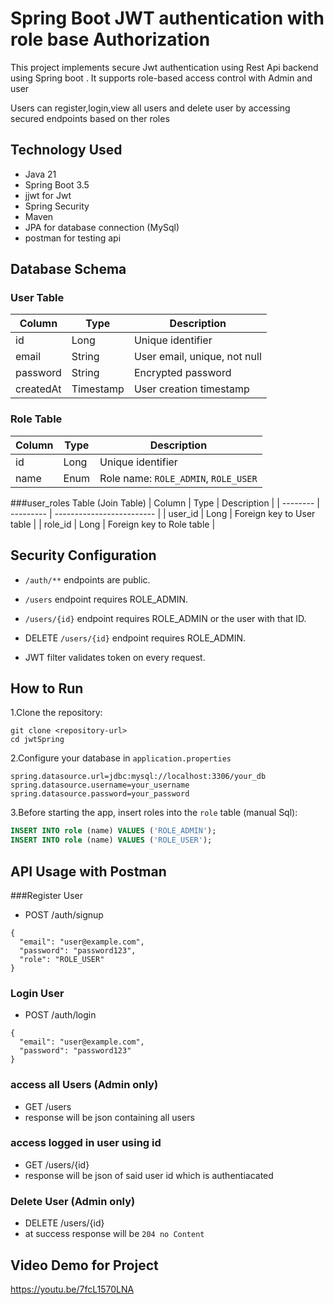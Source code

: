 # Spring Boot JWT authentication with role base Authorization 

This project implements secure Jwt authentication using Rest Api backend using Spring boot .
It supports role-based access control with Admin and user

Users can register,login,view all users and delete user by accessing secured endpoints based on ther roles

## Technology Used

* Java 21
* Spring Boot 3.5
* jjwt for Jwt
* Spring Security
* Maven
* JPA for database connection (MySql)
* postman for testing api

## Database Schema
### User Table
| Column    | Type      | Description                  |
| --------- | --------- | ---------------------------- |
| id        | Long      | Unique identifier            |
| email     | String    | User email, unique, not null |
| password  | String    | Encrypted password           |
| createdAt | Timestamp | User creation timestamp      |

### Role Table
| Column | Type      | Description                          |
| ------ | --------- | ------------------------------------ |
| id     | Long      | Unique identifier                    |
| name   | Enum      | Role name: `ROLE_ADMIN`, `ROLE_USER` |

###user_roles Table (Join Table)
| Column   | Type      | Description               |
| -------- | --------- | ------------------------- |
| user\_id | Long      | Foreign key to User table |
| role\_id | Long      | Foreign key to Role table |

## Security Configuration
* `/auth/**` endpoints are public.

* `/users` endpoint requires ROLE_ADMIN.

* `/users/{id}` endpoint requires ROLE_ADMIN or the user with that ID.

* DELETE `/users/{id}` endpoint requires ROLE_ADMIN.

* JWT filter validates token on every request.

## How to Run

1.Clone the repository:

```
git clone <repository-url>
cd jwtSpring
```

2.Configure your database in `application.properties`

```
spring.datasource.url=jdbc:mysql://localhost:3306/your_db
spring.datasource.username=your_username
spring.datasource.password=your_password
```
3.Before starting the app, insert roles into the `role` table (manual Sql):

```sql
INSERT INTO role (name) VALUES ('ROLE_ADMIN');
INSERT INTO role (name) VALUES ('ROLE_USER');
```


## API Usage with Postman
###Register User
* POST /auth/signup
```
{
  "email": "user@example.com",
  "password": "password123",
  "role": "ROLE_USER"
}
```
### Login User
* POST /auth/login
```
{
  "email": "user@example.com",
  "password": "password123"
}
```

### access all Users (Admin only)
* GET /users
* response will be json containing all users

### access logged in user using id 
* GET /users/{id}
* response will be json of said user id which is authentiacated


### Delete User (Admin only)
* DELETE /users/{id}
* at success response will be `204 no Content`

## Video Demo for Project
https://youtu.be/7fcL1570LNA

  
